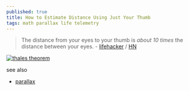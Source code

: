 ```yaml
---
published: true
title: How to Estimate Distance Using Just Your Thumb
tags: math parallax life telemetry
---
```

> The distance from your eyes to your thumb is *about 10 times* the distance between your eyes. - [lifehacker](https://lifehacker.com/how-to-estimate-distance-using-just-your-thumb-1849365952) / [HN](https://news.ycombinator.com/item?id=32355136)

[![thales theorem](https://upload.wikimedia.org/wikipedia/commons/d/d5/Thales_theorem_1.png)](https://en.wikipedia.org/wiki/Thales_of_Miletus#Thales'_theorems)

see also
- [parallax](https://en.wikipedia.org/wiki/Parallax)
